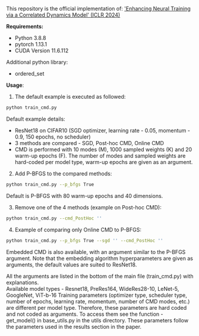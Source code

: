 This repository is the official implementation of:
['Enhancing Neural Training via a Correlated Dynamics Model' (ICLR 2024)](https://iclr.cc/virtual/2024/poster/18304)


**Requirements:**
- Python 3.8.8
- pytorch 1.13.1
- CUDA Version 11.6.112

Additional python library:
- ordered_set


**Usage**:

1) The default example is executed as followed:
```sh
python train_cmd.py
```

Default example details:
 - ResNet18 on CIFAR10 (SGD optimizer, learning rate - 0.05, momentum - 0.9, 150 epochs, no scheduler)
 - 3 methods are compared - SGD, Post-hoc CMD, Online CMD
 - CMD is performed with 10 modes (M), 1000 sampled weights (K) and 20 warm-up epochs (F).
 The number of modes and sampled weights are hard-coded per model type, warm-up epochs are given as an argument.
 
2) Add P-BFGS to the compared methods:
```sh
python train_cmd.py --p_bfgs True
```
Default is P-BFGS with 80 warm-up epochs and 40 dimensions.

3) Remove one of the 4 methods (example on Post-hoc CMD):
```sh
python train_cmd.py --cmd_PostHoc ''
```

4) Example of comparing only Online CMD to P-BFGS:
```sh
python train_cmd.py --p_bfgs True --sgd '' --cmd_PostHoc ''
```

Embedded CMD is also available, with an argument similar to the P-BFGS argument. Note that the embedding algorithm hyperparameters are given as arguments, the default values are suited to ResNet18.

All the arguments are listed in the bottom of the main file (train_cmd.py) with explanations.  
Available model types - Resnet18, PreRes164, WideRes28-10, LeNet-5, GoogleNet, ViT-b-16
Training parameters (optimizer type, scheduler type, number of epochs, learning rate, momentum, number of CMD modes, etc.) are different per model type.
Therefore, these parameters are hard coded and not coded as arguments. To access them see the function - 
get_model() in base_utils.py in the utils directory. These parameters follow the parameters used in the results section in the paper.
